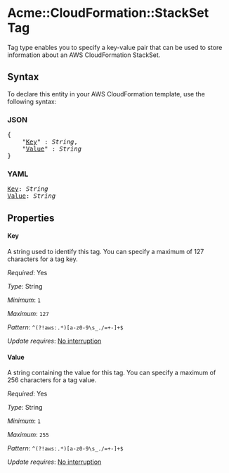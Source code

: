 # Acme::CloudFormation::StackSet Tag

Tag type enables you to specify a key-value pair that can be used to store information about an AWS CloudFormation StackSet.

## Syntax

To declare this entity in your AWS CloudFormation template, use the following syntax:

### JSON

<pre>
{
    "<a href="#key" title="Key">Key</a>" : <i>String</i>,
    "<a href="#value" title="Value">Value</a>" : <i>String</i>
}
</pre>

### YAML

<pre>
<a href="#key" title="Key">Key</a>: <i>String</i>
<a href="#value" title="Value">Value</a>: <i>String</i>
</pre>

## Properties

#### Key

A string used to identify this tag. You can specify a maximum of 127 characters for a tag key.

_Required_: Yes

_Type_: String

_Minimum_: <code>1</code>

_Maximum_: <code>127</code>

_Pattern_: <code>^(?!aws:.*)[a-z0-9\s\_\.\/\=\+\-]+$</code>

_Update requires_: [No interruption](https://docs.aws.amazon.com/AWSCloudFormation/latest/UserGuide/using-cfn-updating-stacks-update-behaviors.html#update-no-interrupt)

#### Value

A string containing the value for this tag. You can specify a maximum of 256 characters for a tag value.

_Required_: Yes

_Type_: String

_Minimum_: <code>1</code>

_Maximum_: <code>255</code>

_Pattern_: <code>^(?!aws:.*)[a-z0-9\s\_\.\/\=\+\-]+$</code>

_Update requires_: [No interruption](https://docs.aws.amazon.com/AWSCloudFormation/latest/UserGuide/using-cfn-updating-stacks-update-behaviors.html#update-no-interrupt)

